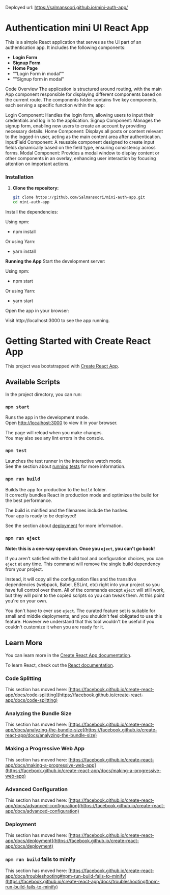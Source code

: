 Deployed url: https://salmansoori.github.io/mini-auth-app/

# Authentication mini UI React App

This is a simple React application that serves as the UI part of an authentication app. It includes the following components:

- **Login Form**
- **Signup Form**
- **Home Page**
- ""Login Form in modal""
- ""Signup form in modal"

Code Overview
The application is structured around routing, with the main App component responsible for displaying different components based on the current route. The components folder contains five key components, each serving a specific function within the app:

Login Component: Handles the login form, allowing users to input their credentials and log in to the application.
Signup Component: Manages the signup form, enabling new users to create an account by providing necessary details.
Home Component: Displays all posts or content relevant to the logged-in user, acting as the main content area after authentication.
InputField Component: A reusable component designed to create input fields dynamically based on the field type, ensuring consistency across forms.
Modal Component: Provides a modal window to display content or other components in an overlay, enhancing user interaction by focusing attention on important actions.


### Installation

1. **Clone the repository:**

   ```bash
   git clone https://github.com/Salmansoori/mini-auth-app.git
   cd mini-auth-app

Install the dependencies:

Using npm:
- npm install

Or using Yarn:
- yarn install

**Running the App**
Start the development server:

Using npm:
- npm start

Or using Yarn:
- yarn start

Open the app in your browser:

Visit http://localhost:3000 to see the app running.

# Getting Started with Create React App

This project was bootstrapped with [Create React App](https://github.com/facebook/create-react-app).

## Available Scripts

In the project directory, you can run:

### `npm start`

Runs the app in the development mode.\
Open [http://localhost:3000](http://localhost:3000) to view it in your browser.

The page will reload when you make changes.\
You may also see any lint errors in the console.

### `npm test`

Launches the test runner in the interactive watch mode.\
See the section about [running tests](https://facebook.github.io/create-react-app/docs/running-tests) for more information.

### `npm run build`

Builds the app for production to the `build` folder.\
It correctly bundles React in production mode and optimizes the build for the best performance.

The build is minified and the filenames include the hashes.\
Your app is ready to be deployed!

See the section about [deployment](https://facebook.github.io/create-react-app/docs/deployment) for more information.

### `npm run eject`

**Note: this is a one-way operation. Once you `eject`, you can't go back!**

If you aren't satisfied with the build tool and configuration choices, you can `eject` at any time. This command will remove the single build dependency from your project.

Instead, it will copy all the configuration files and the transitive dependencies (webpack, Babel, ESLint, etc) right into your project so you have full control over them. All of the commands except `eject` will still work, but they will point to the copied scripts so you can tweak them. At this point you're on your own.

You don't have to ever use `eject`. The curated feature set is suitable for small and middle deployments, and you shouldn't feel obligated to use this feature. However we understand that this tool wouldn't be useful if you couldn't customize it when you are ready for it.

## Learn More

You can learn more in the [Create React App documentation](https://facebook.github.io/create-react-app/docs/getting-started).

To learn React, check out the [React documentation](https://reactjs.org/).

### Code Splitting

This section has moved here: [https://facebook.github.io/create-react-app/docs/code-splitting](https://facebook.github.io/create-react-app/docs/code-splitting)

### Analyzing the Bundle Size

This section has moved here: [https://facebook.github.io/create-react-app/docs/analyzing-the-bundle-size](https://facebook.github.io/create-react-app/docs/analyzing-the-bundle-size)

### Making a Progressive Web App

This section has moved here: [https://facebook.github.io/create-react-app/docs/making-a-progressive-web-app](https://facebook.github.io/create-react-app/docs/making-a-progressive-web-app)

### Advanced Configuration

This section has moved here: [https://facebook.github.io/create-react-app/docs/advanced-configuration](https://facebook.github.io/create-react-app/docs/advanced-configuration)

### Deployment

This section has moved here: [https://facebook.github.io/create-react-app/docs/deployment](https://facebook.github.io/create-react-app/docs/deployment)

### `npm run build` fails to minify

This section has moved here: [https://facebook.github.io/create-react-app/docs/troubleshooting#npm-run-build-fails-to-minify](https://facebook.github.io/create-react-app/docs/troubleshooting#npm-run-build-fails-to-minify)
